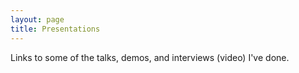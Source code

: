 ```yaml
---
layout: page
title: Presentations
---
```


Links to some of the talks, demos, and interviews (video) I've done.

